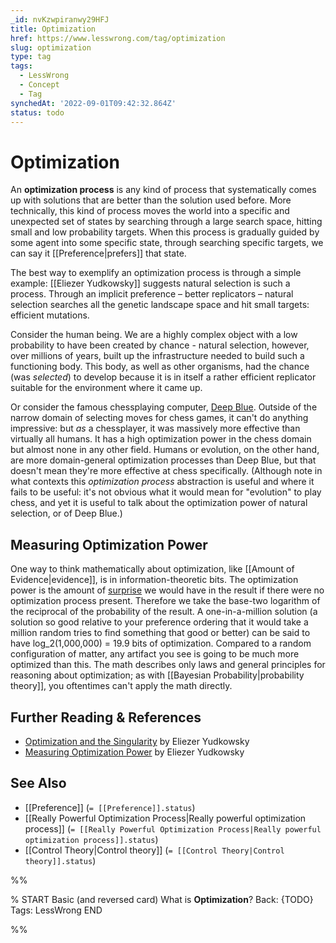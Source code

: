 ```yaml
---
_id: nvKzwpiranwy29HFJ
title: Optimization
href: https://www.lesswrong.com/tag/optimization
slug: optimization
type: tag
tags:
  - LessWrong
  - Concept
  - Tag
synchedAt: '2022-09-01T09:42:32.864Z'
status: todo
---
```


# Optimization

An **optimization process** is any kind of process that systematically comes up with solutions that are better than the solution used before. More technically, this kind of process moves the world into a specific and unexpected set of states by searching through a large search space, hitting small and low probability targets. When this process is gradually guided by some agent into some specific state, through searching specific targets, we can say it [[Preference|prefers]] that state.

The best way to exemplify an optimization process is through a simple example: [[Eliezer Yudkowsky]] suggests natural selection is such a process. Through an implicit preference – better replicators – natural selection searches all the genetic landscape space and hit small targets: efficient mutations.

Consider the human being. We are a highly complex object with a low probability to have been created by chance - natural selection, however, over millions of years, built up the infrastructure needed to build such a functioning body. This body, as well as other organisms, had the chance (was *selected*) to develop because it is in itself a rather efficient replicator suitable for the environment where it came up.

Or consider the famous chessplaying computer, [Deep Blue](https://en.wikipedia.org/wiki/Deep_Blue_(chess_computer)). Outside of the narrow domain of selecting moves for chess games, it can't do anything impressive: but *as* a chessplayer, it was massively more effective than virtually all humans. It has a high optimization power in the chess domain but almost none in any other field. Humans or evolution, on the other hand, are more domain-general optimization processes than Deep Blue, but that doesn't mean they're more effective at chess specifically. (Although note in what contexts this *optimization process* abstraction is useful and where it fails to be useful: it's not obvious what it would mean for "evolution" to play chess, and yet it is useful to talk about the optimization power of natural selection, or of Deep Blue.)

## Measuring Optimization Power

One way to think mathematically about optimization, like [[Amount of Evidence|evidence]], is in information-theoretic bits. The optimization power is the amount of [surprise](http://en.wikipedia.org/wiki/Self-information) we would have in the result if there were no optimization process present. Therefore we take the base-two logarithm of the reciprocal of the probability of the result. A one-in-a-million solution (a solution so good relative to your preference ordering that it would take a million random tries to find something that good or better) can be said to have log_2(1,000,000) = 19.9 bits of optimization. Compared to a random configuration of matter, any artifact you see is going to be much more optimized than this. The math describes only laws and general principles for reasoning about optimization; as with [[Bayesian Probability|probability theory]], you oftentimes can't apply the math directly.

## Further Reading & References

- [Optimization and the Singularity](https://www.lesswrong.com/lw/rk/optimization_and_the_singularity/) by Eliezer Yudkowsky
- [Measuring Optimization Power](https://www.lesswrong.com/lw/va/measuring_optimization_power/) by Eliezer Yudkowsky

## See Also

- [[Preference]] (`= [[Preference]].status`)
- [[Really Powerful Optimization Process|Really powerful optimization process]] (`= [[Really Powerful Optimization Process|Really powerful optimization process]].status`)
- [[Control Theory|Control theory]] (`= [[Control Theory|Control theory]].status`)


%%

% START
Basic (and reversed card)
What is **Optimization**?
Back: {TODO}
Tags: LessWrong
END

%%
	
